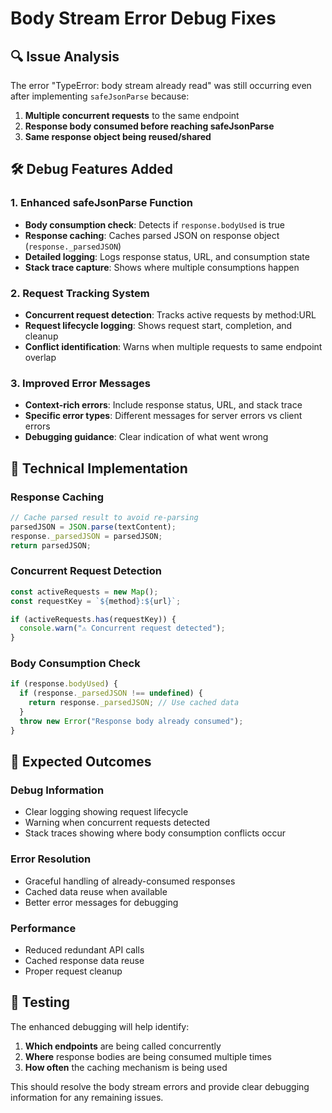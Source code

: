 # Body Stream Error Debug Fixes

## 🔍 Issue Analysis
The error "TypeError: body stream already read" was still occurring even after implementing `safeJsonParse` because:

1. **Multiple concurrent requests** to the same endpoint
2. **Response body consumed before reaching safeJsonParse**
3. **Same response object being reused/shared**

## 🛠️ Debug Features Added

### 1. Enhanced safeJsonParse Function
- **Body consumption check**: Detects if `response.bodyUsed` is true
- **Response caching**: Caches parsed JSON on response object (`response._parsedJSON`)
- **Detailed logging**: Logs response status, URL, and consumption state
- **Stack trace capture**: Shows where multiple consumptions happen

### 2. Request Tracking System
- **Concurrent request detection**: Tracks active requests by method:URL
- **Request lifecycle logging**: Shows request start, completion, and cleanup
- **Conflict identification**: Warns when multiple requests to same endpoint overlap

### 3. Improved Error Messages
- **Context-rich errors**: Include response status, URL, and stack trace
- **Specific error types**: Different messages for server errors vs client errors
- **Debugging guidance**: Clear indication of what went wrong

## 🔧 Technical Implementation

### Response Caching
```javascript
// Cache parsed result to avoid re-parsing
parsedJSON = JSON.parse(textContent);
response._parsedJSON = parsedJSON;
return parsedJSON;
```

### Concurrent Request Detection
```javascript
const activeRequests = new Map();
const requestKey = `${method}:${url}`;

if (activeRequests.has(requestKey)) {
  console.warn("⚠️ Concurrent request detected");
}
```

### Body Consumption Check
```javascript
if (response.bodyUsed) {
  if (response._parsedJSON !== undefined) {
    return response._parsedJSON; // Use cached data
  }
  throw new Error("Response body already consumed");
}
```

## 🎯 Expected Outcomes

### Debug Information
- Clear logging showing request lifecycle
- Warning when concurrent requests detected
- Stack traces showing where body consumption conflicts occur

### Error Resolution
- Graceful handling of already-consumed responses
- Cached data reuse when available
- Better error messages for debugging

### Performance
- Reduced redundant API calls
- Cached response data reuse
- Proper request cleanup

## 🧪 Testing
The enhanced debugging will help identify:
1. **Which endpoints** are being called concurrently
2. **Where** response bodies are being consumed multiple times
3. **How often** the caching mechanism is being used

This should resolve the body stream errors and provide clear debugging information for any remaining issues.
